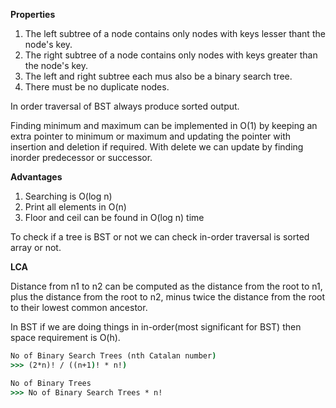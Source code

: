**Properties**
1. The left subtree of a node contains only nodes with keys lesser thant the node's key.
2. The right subtree of a node contains only nodes with keys greater than the node's key.
3. The left and right subtree each mus also be a binary search tree.
4. There must be no duplicate nodes.

In order traversal of BST always produce sorted output.

Finding minimum and maximum can be implemented in O(1) by keeping an extra pointer to minimum or maximum and updating 
the pointer with insertion and deletion if required. With delete we can update by finding inorder predecessor or successor.

**Advantages**
1. Searching is O(log n)
2. Print all elements in O(n)
3. Floor and ceil can be found in O(log n) time

To check if a tree is BST or not we can check in-order traversal is sorted array or not.

**LCA**

Distance from n1 to n2 can be computed as the distance from the root to n1, plus the distance from the root to n2, minus
twice the distance from the root to their lowest common ancestor.

In BST if we are doing things in in-order(most significant for BST) then space requirement is O(h).

```cmd
No of Binary Search Trees (nth Catalan number)
>>> (2*n)! / ((n+1)! * n!)

No of Binary Trees
>>> No of Binary Search Trees * n!
```
